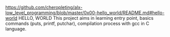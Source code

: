 https://github.com/cheropleting/alx-low_level_programming/blob/master/0x00-hello_world/README.md#hello-world
HELLO, WORLD
This project aims in learning entry point, basics commands (puts, printf, putchar), compilation process with gcc in C language.

